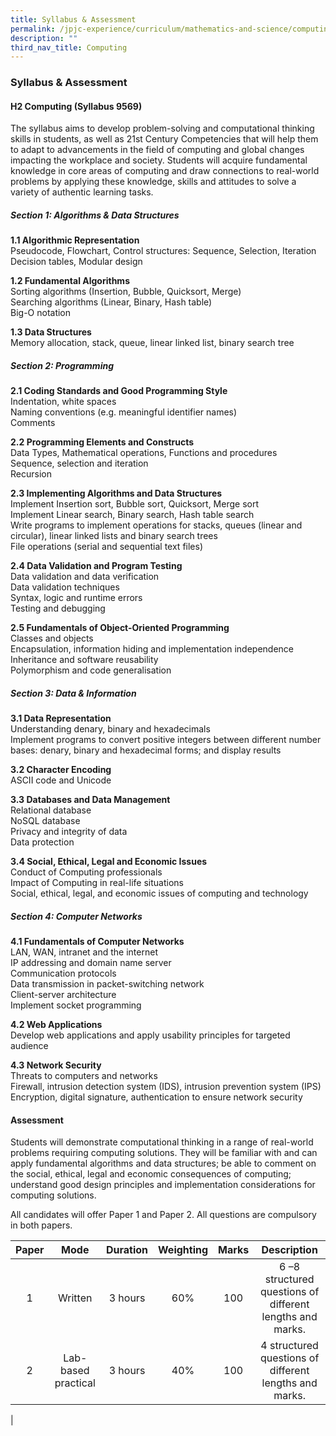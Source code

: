 ```yaml
---
title: Syllabus & Assessment
permalink: /jpjc-experience/curriculum/mathematics-and-science/computing/syllabus-and-assessment/
description: ""
third_nav_title: Computing
---
```

### **Syllabus & Assessment**
#### **H2 Computing (Syllabus 9569)**
The syllabus aims to develop problem-solving and computational thinking skills in students, as well as 21st Century Competencies that will help them to adapt to advancements in the field of computing and global changes impacting the workplace and society. Students will acquire fundamental knowledge in core areas of computing and draw connections to real-world problems by applying these knowledge, skills and attitudes to solve a variety of authentic learning tasks.

##### **Section 1: Algorithms & Data Structures**
**1.1 Algorithmic Representation**<br>
Pseudocode, Flowchart, Control structures: Sequence, Selection, Iteration<br>
Decision tables, Modular design

**1.2 Fundamental Algorithms**<br>
Sorting algorithms (Insertion, Bubble, Quicksort, Merge)<br>
Searching algorithms (Linear, Binary, Hash table)<br>
Big-O notation

**1.3 Data Structures**<br>
Memory allocation, stack, queue, linear linked list, binary search tree

##### **Section 2: Programming**<br>
**2.1 Coding Standards and Good Programming Style**<br>
Indentation, white spaces<br>
Naming conventions (e.g. meaningful identifier names)<br>
Comments

**2.2 Programming Elements and Constructs**<br>
Data Types, Mathematical operations, Functions and procedures<br>
Sequence, selection and iteration<br>
Recursion

**2.3 Implementing Algorithms and Data Structures**<br>
Implement Insertion sort, Bubble sort, Quicksort, Merge sort<br>
Implement Linear search, Binary search, Hash table search<br>
Write programs to implement operations for stacks, queues (linear and circular), linear linked lists and binary search trees<br>
File operations (serial and sequential text files)

**2.4 Data Validation and Program Testing**<br>
Data validation and data verification<br>
Data validation techniques<br>
Syntax, logic and runtime errors<br>
Testing and debugging

**2.5 Fundamentals of Object-Oriented Programming**<br>
Classes and objects<br>
Encapsulation, information hiding and implementation independence<br>
Inheritance and software reusability<br>
Polymorphism and code generalisation

##### **Section 3: Data & Information**<br>
**3.1 Data Representation**<br>
Understanding denary, binary and hexadecimals<br>
Implement programs to convert positive integers between different number bases: denary, binary and hexadecimal forms; and display results

**3.2 Character Encoding**<br>
ASCII code and Unicode

**3.3 Databases and Data Management**<br>
Relational database<br>
NoSQL database<br>
Privacy and integrity of data<br>
Data protection

**3.4 Social, Ethical, Legal and Economic Issues**<br>
Conduct of Computing professionals<br>
Impact of Computing in real-life situations<br>
Social, ethical, legal, and economic issues of computing and technology

##### **Section 4: Computer Networks**<br>
**4.1 Fundamentals of Computer Networks**<br>
LAN, WAN, intranet and the internet<br>
IP addressing and domain name server<br>
Communication protocols<br>
Data transmission in packet-switching network<br>
Client-server architecture<br>
Implement socket programming

**4.2 Web Applications**<br>
Develop web applications and apply usability principles for targeted audience

**4.3 Network Security**<br>
Threats to computers and networks <br>
Firewall, intrusion detection system (IDS), intrusion prevention system (IPS)<br>
Encryption, digital signature, authentication to ensure network security

#### **Assessment**<br>
Students will demonstrate computational thinking in a range of real-world problems requiring computing solutions. They will be familiar with and can apply fundamental algorithms and data structures; be able to comment on the social, ethical, legal and economic consequences of computing; understand good design principles and implementation considerations for computing solutions.

All candidates will offer Paper 1 and Paper 2. All questions are compulsory in both papers.

| Paper | Mode | Duration | Weighting | Marks | Description |
|:---:|:---:|:---:|:---:|:---:|:---:|
| 1 | Written | 3 hours | 60% | 100 | 6 –8 structured questions of different lengths and marks. |
| 2 | Lab-based practical | 3 hours | 40% | 100 | 4 structured questions of different lengths and marks. |
|